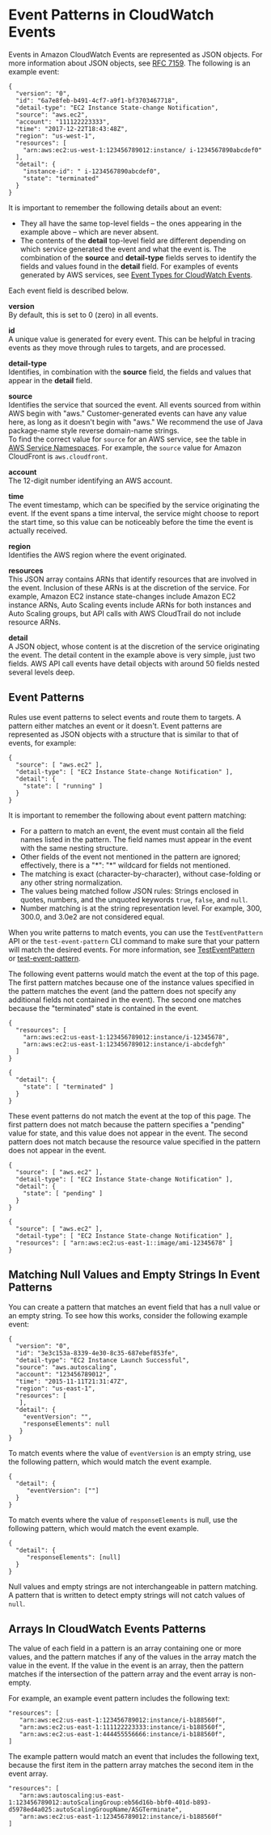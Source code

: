 # Event Patterns in CloudWatch Events<a name="CloudWatchEventsandEventPatterns"></a>

Events in Amazon CloudWatch Events are represented as JSON objects\. For more information about JSON objects, see [RFC 7159](http://www.rfc-editor.org/rfc/rfc7159.txt)\. The following is an example event:

```
{
  "version": "0",
  "id": "6a7e8feb-b491-4cf7-a9f1-bf3703467718",
  "detail-type": "EC2 Instance State-change Notification",
  "source": "aws.ec2",
  "account": "111122223333",
  "time": "2017-12-22T18:43:48Z",
  "region": "us-west-1",
  "resources": [
    "arn:aws:ec2:us-west-1:123456789012:instance/ i-1234567890abcdef0"
  ],
  "detail": {
    "instance-id": " i-1234567890abcdef0",
    "state": "terminated"
  }
}
```

It is important to remember the following details about an event:
+ They all have the same top\-level fields – the ones appearing in the example above – which are never absent\.
+ The contents of the **detail** top\-level field are different depending on which service generated the event and what the event is\. The combination of the **source** and **detail\-type** fields serves to identify the fields and values found in the **detail** field\. For examples of events generated by AWS services, see [Event Types for CloudWatch Events](http://docs.aws.amazon.com/AmazonCloudWatch/latest/events/EventTypes.html)\. 

Each event field is described below\.

**version**  
By default, this is set to 0 \(zero\) in all events\.

**id**  
A unique value is generated for every event\. This can be helpful in tracing events as they move through rules to targets, and are processed\.

**detail\-type**  
Identifies, in combination with the **source** field, the fields and values that appear in the **detail** field\.

**source**  
Identifies the service that sourced the event\. All events sourced from within AWS begin with "aws\." Customer\-generated events can have any value here, as long as it doesn't begin with "aws\." We recommend the use of Java package\-name style reverse domain\-name strings\.  
To find the correct value for `source` for an AWS service, see the table in [AWS Service Namespaces](http://docs.aws.amazon.com/general/latest/gr/aws-arns-and-namespaces.html#genref-aws-service-namespaces)\. For example, the `source` value for Amazon CloudFront is `aws.cloudfront`\.

**account**  
The 12\-digit number identifying an AWS account\.

**time**  
The event timestamp, which can be specified by the service originating the event\. If the event spans a time interval, the service might choose to report the start time, so this value can be noticeably before the time the event is actually received\.

**region**  
Identifies the AWS region where the event originated\.

**resources**  
This JSON array contains ARNs that identify resources that are involved in the event\. Inclusion of these ARNs is at the discretion of the service\. For example, Amazon EC2 instance state\-changes include Amazon EC2 instance ARNs, Auto Scaling events include ARNs for both instances and Auto Scaling groups, but API calls with AWS CloudTrail do not include resource ARNs\.

**detail**  
A JSON object, whose content is at the discretion of the service originating the event\. The detail content in the example above is very simple, just two fields\. AWS API call events have detail objects with around 50 fields nested several levels deep\.

## Event Patterns<a name="CloudWatchEventsPatterns"></a>

Rules use event patterns to select events and route them to targets\. A pattern either matches an event or it doesn't\. Event patterns are represented as JSON objects with a structure that is similar to that of events, for example:

```
{
  "source": [ "aws.ec2" ],
  "detail-type": [ "EC2 Instance State-change Notification" ],
  "detail": {
    "state": [ "running" ]
  }
}
```

It is important to remember the following about event pattern matching:
+ For a pattern to match an event, the event must contain all the field names listed in the pattern\. The field names must appear in the event with the same nesting structure\.
+ Other fields of the event not mentioned in the pattern are ignored; effectively, there is a "\*": "\*" wildcard for fields not mentioned\.
+ The matching is exact \(character\-by\-character\), without case\-folding or any other string normalization\.
+ The values being matched follow JSON rules: Strings enclosed in quotes, numbers, and the unquoted keywords `true`, `false`, and `null`\.
+ Number matching is at the string representation level\. For example, 300, 300\.0, and 3\.0e2 are not considered equal\.

When you write patterns to match events, you can use the `TestEventPattern` API or the `test-event-pattern` CLI command to make sure that your pattern will match the desired events\. For more information, see [TestEventPattern](http://docs.aws.amazon.com/AmazonCloudWatchEvents/latest/APIReference/API_TestEventPattern.html) or [test\-event\-pattern](http://docs.aws.amazon.com/cli/latest/reference/events/test-event-pattern.html)\.

The following event patterns would match the event at the top of this page\. The first pattern matches because one of the instance values specified in the pattern matches the event \(and the pattern does not specify any additional fields not contained in the event\)\. The second one matches because the "terminated" state is contained in the event\.

```
{
  "resources": [
    "arn:aws:ec2:us-east-1:123456789012:instance/i-12345678",
    "arn:aws:ec2:us-east-1:123456789012:instance/i-abcdefgh"
  ]
}
```

```
{
  "detail": {
    "state": [ "terminated" ]
  }
}
```

These event patterns do not match the event at the top of this page\. The first pattern does not match because the pattern specifies a "pending" value for state, and this value does not appear in the event\. The second pattern does not match because the resource value specified in the pattern does not appear in the event\. 

```
{
  "source": [ "aws.ec2" ],
  "detail-type": [ "EC2 Instance State-change Notification" ],
  "detail": {
    "state": [ "pending" ]
  }
}
```

```
{
  "source": [ "aws.ec2" ],
  "detail-type": [ "EC2 Instance State-change Notification" ],
  "resources": [ "arn:aws:ec2:us-east-1::image/ami-12345678" ]
}
```

## Matching Null Values and Empty Strings In Event Patterns<a name="CloudWatchEventsPatterns-null-and-empty-strings"></a>

You can create a pattern that matches an event field that has a null value or an empty string\. To see how this works, consider the following example event:

```
{
  "version": "0",
  "id": "3e3c153a-8339-4e30-8c35-687ebef853fe",
  "detail-type": "EC2 Instance Launch Successful",
  "source": "aws.autoscaling",
  "account": "123456789012",
  "time": "2015-11-11T21:31:47Z",
  "region": "us-east-1",
  "resources": [
   ],
  "detail": {
    "eventVersion": "",
    "responseElements": null
   }
}
```

To match events where the value of `eventVersion` is an empty string, use the following pattern, which would match the event example\.

```
{
  "detail": {
     "eventVersion": [""]
  }
}
```

To match events where the value of `responseElements` is null, use the following pattern, which would match the event example\.

```
{
  "detail": {
     "responseElements": [null]
  }
}
```

Null values and empty strings are not interchangeable in pattern matching\. A pattern that is written to detect empty strings will not catch values of `null`\.

## Arrays In CloudWatch Events Patterns<a name="ArraysInCloudWatchEventsPatterns"></a>

The value of each field in a pattern is an array containing one or more values, and the pattern matches if any of the values in the array match the value in the event\. If the value in the event is an array, then the pattern matches if the intersection of the pattern array and the event array is non\-empty\.

For example, an example event pattern includes the following text:

```
"resources": [
   "arn:aws:ec2:us-east-1:123456789012:instance/i-b188560f",
   "arn:aws:ec2:us-east-1:111122223333:instance/i-b188560f",
   "arn:aws:ec2:us-east-1:444455556666:instance/i-b188560f",
]
```

 The example pattern would match an event that includes the following text, because the first item in the pattern array matches the second item in the event array\.

```
"resources": [
   "arn:aws:autoscaling:us-east-1:123456789012:autoScalingGroup:eb56d16b-bbf0-401d-b893-d5978ed4a025:autoScalingGroupName/ASGTerminate",
   "arn:aws:ec2:us-east-1:123456789012:instance/i-b188560f" 
]
```